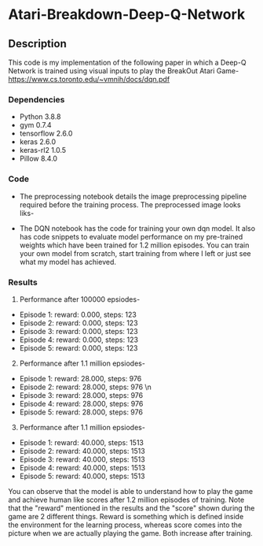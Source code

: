 # Atari-Breakdown-Deep-Q-Network

## Description

This code is my implementation of the following paper in which a Deep-Q Network is trained using visual inputs to play the BreakOut Atari Game- 
https://www.cs.toronto.edu/~vmnih/docs/dqn.pdf

### Dependencies

* Python 3.8.8
* gym  0.7.4
* tensorflow 2.6.0
* keras 2.6.0
* keras-rl2 1.0.5
* Pillow 8.4.0

### Code

* The preprocessing notebook details the image preprocessing pipeline required before the training process. The preprocessed image looks liks-


* The DQN notebook has the code for training your own dqn model. It also has code snippets to evaluate model performance on my pre-trained weights which have been trained
for 1.2 million episodes. You can train your own model from scratch, start training from where I left or just see what my model has achieved.

### Results

1) Performance after 100000 epsiodes-
* Episode 1: reward: 0.000, steps: 123 
* Episode 2: reward: 0.000, steps: 123  
* Episode 3: reward: 0.000, steps: 123 
* Episode 4: reward: 0.000, steps: 123 
* Episode 5: reward: 0.000, steps: 123 

2) Performance after 1.1 million epsiodes-
* Episode 1: reward: 28.000, steps: 976 
* Episode 2: reward: 28.000, steps: 976 \n
* Episode 3: reward: 28.000, steps: 976
* Episode 4: reward: 28.000, steps: 976
* Episode 5: reward: 28.000, steps: 976

3) Performance after 1.1 million epsiodes-
* Episode 1: reward: 40.000, steps: 1513
* Episode 2: reward: 40.000, steps: 1513
* Episode 3: reward: 40.000, steps: 1513
* Episode 4: reward: 40.000, steps: 1513
* Episode 5: reward: 40.000, steps: 1513


You can observe that the model is able to understand how to play the game and achieve human like scores after 1.2 million episodes of training. 
Note that the "reward" mentioned in the results and the "score" shown during the game are 2 different things. Reward is something which is defined inside the environment
for the learning process, whereas score comes into the picture when we are actually playing the game. Both increase after training.
